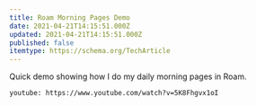 ```yaml
---
title: Roam Morning Pages Demo
date: 2021-04-21T14:15:51.000Z
updated: 2021-04-21T14:15:51.000Z
published: false
itemtype: https://schema.org/TechArticle
---
```


Quick demo showing how I do my daily morning pages in Roam.

`youtube: https://www.youtube.com/watch?v=5K8Fhgvx1oI`

